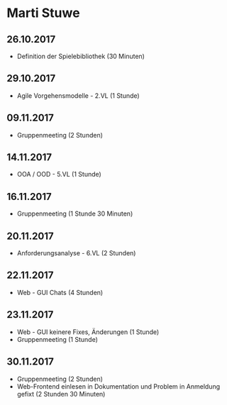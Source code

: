 # Marti Stuwe
## 26.10.2017
* Definition der Spielebibliothek (30 Minuten)
## 29.10.2017
* Agile Vorgehensmodelle - 2.VL (1 Stunde)
## 09.11.2017
* Gruppenmeeting (2 Stunden)
## 14.11.2017
* OOA / OOD - 5.VL (1 Stunde)
## 16.11.2017
* Gruppenmeeting (1 Stunde 30 Minuten)
## 20.11.2017
* Anforderungsanalyse - 6.VL (2 Stunden)
## 22.11.2017
* Web - GUI Chats (4 Stunden)
## 23.11.2017
* Web - GUI keinere Fixes, Änderungen (1 Stunde)
* Gruppenmeeting (1 Stunde)
## 30.11.2017
* Gruppenmeeting (2 Stunden)
* Web-Frontend einlesen in Dokumentation und Problem in Anmeldung gefixt (2 Stunden 30 Minuten)
